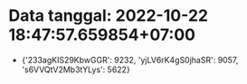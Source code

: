 # Data tanggal: 2022-10-22 18:47:57.659854+07:00

* {'233agKIS29KbwGGR': 9232, 'yjLV6rK4gS0jhaSR': 9057, 's6VVQtV2Mb3tYLys': 5622}
